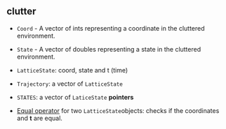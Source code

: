 

clutter
---
* `Coord` - A vector of ints representing a coordinate in the cluttered environment.
* `State` - A vector of doubles representing a state in the cluttered environment.

* `LatticeState`: coord, state and t (time)

* `Trajectory`: a vector of `LatticeState`
* `STATES`: a vector of `LaticeState` **pointers**

* <u>Equal operator</u> for two `LatticeState`objects: checks if the coordinates and **t** are equal.
